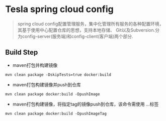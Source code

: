 # Tesla spring cloud config

> spring cloud config配置管理服务，集中化管理所有服务的各种配置环境，其基于使用中心配置仓库的思想，支持本地存储、
Git以及Subversion.分为config-server(服务端)和config-client(客户端)两个部分.



## Build Step

* maven打包并构建镜像
```
mvn clean package -DskipTests=true docker:build

```
* maven打包构建镜像并push到仓库
```
mvn clean package docker:build -DpushImage
```

* maven打包构建镜像，将指定tag的镜像push到仓库，该命令需使用
<imageTags><imageTag>...</imageTag></imageTags>标签
```
mvn clean package docker:build -DpushImageTag
```